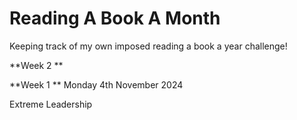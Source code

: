 # Reading A Book A Month
Keeping track of my own imposed reading a book a year challenge!

**Week 2 **




**Week 1 **
Monday 4th November 2024

Extreme Leadership


